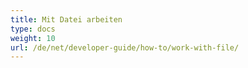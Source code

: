 ```yaml
---
title: Mit Datei arbeiten
type: docs
weight: 10
url: /de/net/developer-guide/how-to/work-with-file/
---
```

